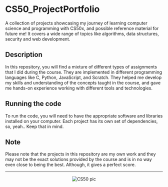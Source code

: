 # CS50_ProjectPortfolio

A collection of projects showcasing my journey of learning computer science and programming with CS50x, and possible reference material for future me! It covers a wide range of topics like algorithms, data structures, security and web development.

## Description

In this repository, you will find a mixture of different types of assignments that I did during the course. They are implemented in different programming languages like C, Python, JavaScript, and Scratch. They helped me develop my skills and understanding of the concepts taught in the course, and gave me hands-on experience working with different tools and technologies.

## Running the code

To run the code, you will need to have the appropriate software and libraries installed on your computer. Each project has its own set of dependencies, so, yeah.. Keep that in mind.

## Note

Please note that the projects in this repository are my own work and they may not be the exact solutions provided by the course and is in no way even close to being the best. Although, it gives a perfect score.

<hr>

<div style="text-align:center;">
  <img src="https://cs50.harvard.edu/college/2022/fall/notes/2/cs50Week2Slide008.png" alt="CS50 pic">
</div>
